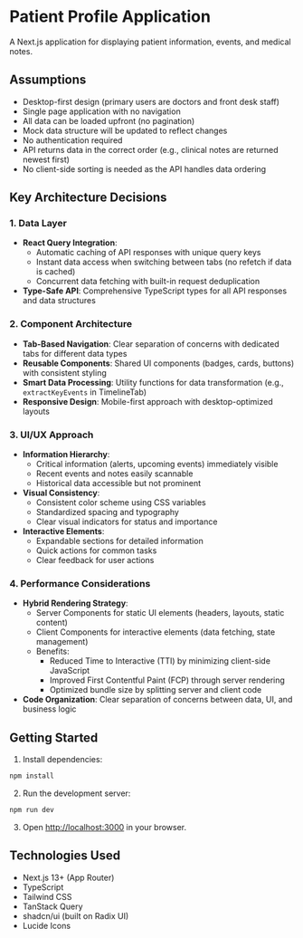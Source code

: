 # Patient Profile Application

A Next.js application for displaying patient information, events, and medical notes.

## Assumptions

- Desktop-first design (primary users are doctors and front desk staff)
- Single page application with no navigation
- All data can be loaded upfront (no pagination)
- Mock data structure will be updated to reflect changes
- No authentication required
- API returns data in the correct order (e.g., clinical notes are returned newest first)
- No client-side sorting is needed as the API handles data ordering

## Key Architecture Decisions

### 1. Data Layer

- **React Query Integration**:
  - Automatic caching of API responses with unique query keys
  - Instant data access when switching between tabs (no refetch if data is cached)
  - Concurrent data fetching with built-in request deduplication
- **Type-Safe API**: Comprehensive TypeScript types for all API responses and data structures

### 2. Component Architecture

- **Tab-Based Navigation**: Clear separation of concerns with dedicated tabs for different data types
- **Reusable Components**: Shared UI components (badges, cards, buttons) with consistent styling
- **Smart Data Processing**: Utility functions for data transformation (e.g., `extractKeyEvents` in TimelineTab)
- **Responsive Design**: Mobile-first approach with desktop-optimized layouts

### 3. UI/UX Approach

- **Information Hierarchy**:
  - Critical information (alerts, upcoming events) immediately visible
  - Recent events and notes easily scannable
  - Historical data accessible but not prominent
- **Visual Consistency**:
  - Consistent color scheme using CSS variables
  - Standardized spacing and typography
  - Clear visual indicators for status and importance
- **Interactive Elements**:
  - Expandable sections for detailed information
  - Quick actions for common tasks
  - Clear feedback for user actions

### 4. Performance Considerations

- **Hybrid Rendering Strategy**:
  - Server Components for static UI elements (headers, layouts, static content)
  - Client Components for interactive elements (data fetching, state management)
  - Benefits:
    - Reduced Time to Interactive (TTI) by minimizing client-side JavaScript
    - Improved First Contentful Paint (FCP) through server rendering
    - Optimized bundle size by splitting server and client code
- **Code Organization**: Clear separation of concerns between data, UI, and business logic

## Getting Started

1. Install dependencies:

```bash
npm install
```

2. Run the development server:

```bash
npm run dev
```

3. Open [http://localhost:3000](http://localhost:3000) in your browser.

## Technologies Used

- Next.js 13+ (App Router)
- TypeScript
- Tailwind CSS
- TanStack Query
- shadcn/ui (built on Radix UI)
- Lucide Icons
